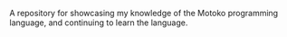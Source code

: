 A repository for showcasing my knowledge of the Motoko programming language, and continuing to learn the language.
